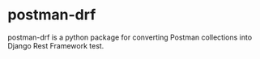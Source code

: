 # postman-drf
postman-drf is a python package for converting Postman collections into Django Rest Framework test. 